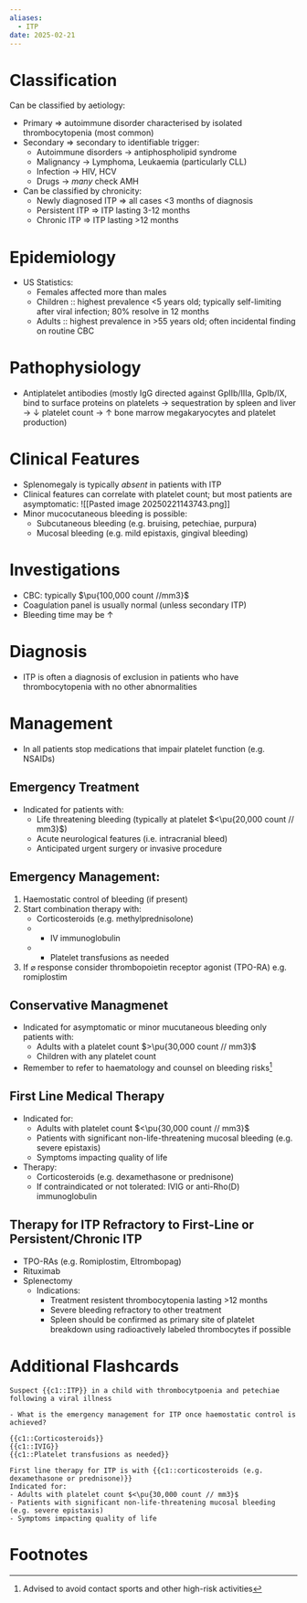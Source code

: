 ```yaml
---
aliases:
  - ITP
date: 2025-02-21
---
```

# Classification
Can be classified by aetiology:
- Primary ⇒ autoimmune disorder characterised by isolated thrombocytopenia (most common)
- Secondary ⇒ secondary to identifiable trigger:
	- Autoimmune disorders -> antiphospholipid syndrome
	- Malignancy -> Lymphoma, Leukaemia (particularly CLL)
	- Infection -> HIV, HCV
	- Drugs -> *many* check AMH
- Can be classified by chronicity:
	- Newly diagnosed ITP => all cases <3 months of diagnosis
	- Persistent ITP => ITP lasting 3-12 months
	- Chronic ITP => ITP lasting >12 months
# Epidemiology
- US Statistics:
	- Females affected more than males
	- Children :: highest prevalence <5 years old; typically self-limiting after viral infection; 80% resolve in 12 months
	- Adults :: highest prevalence in >55 years old; often incidental finding on routine CBC
# Pathophysiology
- Antiplatelet antibodies (mostly IgG directed against GpIIb/IIIa, GpIb/IX, bind to surface proteins on platelets → sequestration by spleen and liver → ↓ platelet count → ↑ bone marrow megakaryocytes and platelet production)
# Clinical Features
- Splenomegaly is typically _absent_ in patients with ITP
- Clinical features can correlate with platelet count; but most patients are asymptomatic:
![[Pasted image 20250221143743.png]]
- Minor mucocutaneous bleeding is possible:
	- Subcutaneous bleeding (e.g. bruising, petechiae, purpura)
	- Mucosal bleeding (e.g. mild epistaxis, gingival bleeding)
# Investigations
- CBC: typically $\pu{100,000 count //mm3}$
- Coagulation panel is usually normal (unless secondary ITP)
- Bleeding time may be ↑
# Diagnosis
- ITP is often a diagnosis of exclusion in patients who have thrombocytopenia with no other abnormalities
# Management
- In all patients stop medications that impair platelet function (e.g. NSAIDs)
## Emergency Treatment
- Indicated for patients with:
	- Life threatening bleeding (typically at platelet $<\pu{20,000 count // mm3}$)
	- Acute neurological features (i.e. intracranial bleed)
	- Anticipated urgent surgery or invasive procedure
## Emergency Management:
1. Haemostatic control of bleeding (if present)
2. Start combination therapy with:
	- Corticosteroids (e.g. methylprednisolone)
	- + IV immunoglobulin
	- + Platelet transfusions as needed
3. If ⌀ response consider thrombopoietin receptor agonist (TPO-RA) e.g. romiplostim
## Conservative Managmenet
- Indicated for asymptomatic or minor mucutaneous bleeding only patients with:
	- Adults with a platelet count $>\pu{30,000 count // mm3}$
	- Children with any platelet count
- Remember to refer to haematology and counsel on bleeding risks[^1]
## First Line Medical Therapy
- Indicated for:
	- Adults with platelet count $<\pu{30,000 count // mm3}$
	- Patients with significant non-life-threatening mucosal bleeding (e.g. severe epistaxis)
	- Symptoms impacting quality of life
- Therapy:
	- Corticosteroids (e.g. dexamethasone or prednisone)
	- If contraindicated or not tolerated: IVIG or anti-Rho(D) immunoglobulin
## Therapy for ITP Refractory to First-Line or Persistent/Chronic ITP
- TPO-RAs (e.g. Romiplostim, Eltrombopag)
- Rituximab
- Splenectomy
  - Indications:
    - Treatment resistent thrombocytopenia lasting >12 months
    - Severe bleeding refractory to other treatment
    - Spleen should be confirmed as primary site of platelet breakdown using radioactively labeled thrombocytes if possible
# Additional Flashcards
```
Suspect {{c1::ITP}} in a child with thrombocytpoenia and petechiae following a viral illness
```
```
- What is the emergency management for ITP once haemostatic control is achieved?

{{c1::Corticosteroids}}
{{c1::IVIG}}
{{c1::Platelet transfusions as needed}}

```
```
First line therapy for ITP is with {{c1::corticosteroids (e.g. dexamethasone or prednisone)}}
Indicated for:
- Adults with platelet count $<\pu{30,000 count // mm3}$
- Patients with significant non-life-threatening mucosal bleeding (e.g. severe epistaxis)
- Symptoms impacting quality of life

```
# Footnotes
[^1]: Advised to avoid contact sports and other high-risk activities